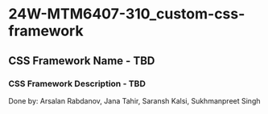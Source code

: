 # 24W-MTM6407-310_custom-css-framework
## CSS Framework Name - TBD
### CSS Framework Description - TBD

Done by: Arsalan Rabdanov, Jana Tahir, Saransh Kalsi, Sukhmanpreet Singh